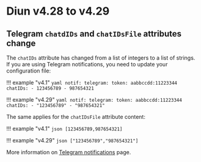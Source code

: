 # Diun v4.28 to v4.29

## Telegram `chatdIDs` and `chatIDsFile` attributes change

The `chatIDs` attribute has changed from a list of integers to a list of
strings. If you are using Telegram notifications, you need to update your
configuration file:

!!! example "v4.1"
    ```yaml
    notif:
      telegram:
        token: aabbccdd:11223344
        chatIDs:
          - 123456789
          - 987654321
    ```

!!! example "v4.29"
    ```yaml
    notif:
      telegram:
        token: aabbccdd:11223344
        chatIDs:
          - "123456789"
          - "987654321"
    ```

The same applies for the `chatIDsFile` attribute content:

!!! example "v4.1"
    ```json
    [123456789,987654321]
    ```

!!! example "v4.29"
    ```json
    ["123456789","987654321"]
    ```

More information on [Telegram notifications](../notif/telegram.md#configuration) page.
